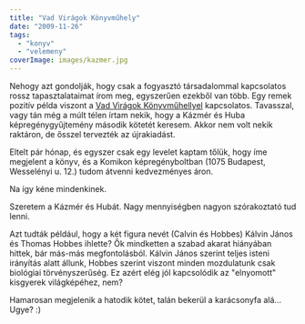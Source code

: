 ```yaml
---
title: "Vad Virágok Könyvműhely"
date: "2009-11-26"
tags: 
  - "konyv"
  - "velemeny"
coverImage: images/kazmer.jpg
---
```


Nehogy azt gondolják, hogy csak a fogyasztó társadalommal kapcsolatos rossz tapasztalataimat írom meg, egyszerűen ezekből van több. Egy remek pozitív példa viszont a [Vad Virágok Könyvműhellyel](http://vadviragok.hu/) kapcsolatos. Tavasszal, vagy tán még a múlt télen írtam nekik, hogy a Kázmér és Huba képregénygyűjtemény második kötetét keresem. Akkor nem volt nekik raktáron, de ősszel tervezték az újrakiadást.

Eltelt pár hónap, és egyszer csak egy levelet kaptam tőlük, hogy íme megjelent a könyv, és a Komikon képregényboltban (1075 Budapest, Wesselényi u. 12.) tudom átvenni kedvezményes áron.

Na így kéne mindenkinek.

Szeretem a Kázmér és Hubát. Nagy mennyiségben nagyon szórakoztató tud lenni.

Azt tudták például, hogy a két figura nevét (Calvin és Hobbes) Kálvin János és Thomas Hobbes ihlette? Ők mindketten a szabad akarat hiányában hittek, bár más-más megfontolásból. Kálvin János szerint teljes isteni irányítás alatt állunk, Hobbes szerint viszont minden mozdulatunk csak biológiai törvényszerűség. Ez azért elég jól kapcsolódik az "elnyomott" kisgyerek világképéhez, nem?

Hamarosan megjelenik a hatodik kötet, talán bekerül a karácsonyfa alá... Ugye? :)
